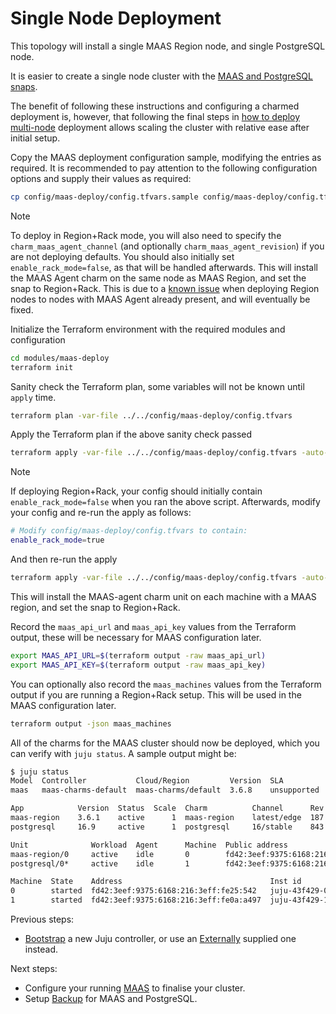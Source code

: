 # Single Node Deployment

This topology will install a single MAAS Region node, and single PostgreSQL node.

It is easier to create a single node cluster with the [MAAS and PostgreSQL snaps](https://canonical.com/maas/docs/how-to-get-maas-up-and-running).

The benefit of following these instructions and configuring a charmed deployment is, however, that following the final steps in [how to deploy multi-node](./how_to_deploy_multi_node.md) deployment allows scaling the cluster with relative ease after initial setup.

<!-- TODO: Add a diagram for single node deployment here. -->

Copy the MAAS deployment configuration sample, modifying the entries as required.
It is recommended to pay attention to the following configuration options and supply their values as required:

```bash
cp config/maas-deploy/config.tfvars.sample config/maas-deploy/config.tfvars
```
> [!NOTE]
> To deploy in Region+Rack mode, you will also need to specify the `charm_maas_agent_channel` (and optionally `charm_maas_agent_revision`) if you are not deploying defaults. You should also initially set `enable_rack_mode=false`, as that will be handled afterwards. This will install the MAAS Agent charm on the same node as MAAS Region, and set the snap to Region+Rack.
> This is due to a [known issue](https://github.com/canonical/maas-charms/issues/316) when deploying Region nodes to nodes with MAAS Agent already present, and will eventually be fixed.

Initialize the Terraform environment with the required modules and configuration

```bash
cd modules/maas-deploy
terraform init
```

Sanity check the Terraform plan, some variables will not be known until `apply` time.

```bash
terraform plan -var-file ../../config/maas-deploy/config.tfvars
```

Apply the Terraform plan if the above sanity check passed

```bash
terraform apply -var-file ../../config/maas-deploy/config.tfvars -auto-approve
```
> [!NOTE]
> If deploying Region+Rack, your config should initially contain `enable_rack_mode=false` when you ran the above script. Afterwards, modify your config and re-run the apply as follows:
>
> ```bash
> # Modify config/maas-deploy/config.tfvars to contain:
> enable_rack_mode=true
> ```
> And then re-run the apply
> ```bash
> terraform apply -var-file ../../config/maas-deploy/config.tfvars -auto-approve
> ```
> This will install the MAAS-agent charm unit on each machine with a MAAS region, and set the snap to Region+Rack.

Record the `maas_api_url` and `maas_api_key` values from the Terraform output, these will be necessary for MAAS configuration later.

```bash
export MAAS_API_URL=$(terraform output -raw maas_api_url)
export MAAS_API_KEY=$(terraform output -raw maas_api_key)
```

You can optionally also record the `maas_machines` values from the Terraform output if you are running a Region+Rack setup. This will be used in the MAAS configuration later.

```bash
terraform output -json maas_machines
```

All of the charms for the MAAS cluster should now be deployed, which you can verify with `juju status`. A sample output might be:

```bash
$ juju status
Model  Controller           Cloud/Region         Version  SLA          Timestamp
maas   maas-charms-default  maas-charms/default  3.6.8    unsupported  13:48:02+01:00

App            Version  Status  Scale  Charm          Channel      Rev  Exposed  Message
maas-region    3.6.1    active      1  maas-region    latest/edge  187  no
postgresql     16.9     active      1  postgresql     16/stable    843  no

Unit              Workload  Agent      Machine  Public address                          Ports                                                                               Message
maas-region/0     active    idle       0        fd42:3eef:9375:6168:216:3eff:fe25:542   53,3128,5239-5247,5250-5274,5280-5284,5443,8000/tcp 53,67,69,123,323,5241-5247/udp
postgresql/0*     active    idle       1        fd42:3eef:9375:6168:216:3eff:fe0a:a497  5432/tcp

Machine  State    Address                                 Inst id        Base          AZ  Message
0        started  fd42:3eef:9375:6168:216:3eff:fe25:542   juju-43f429-0  ubuntu@24.04      Running
1        started  fd42:3eef:9375:6168:216:3eff:fe0a:a497  juju-43f429-1  ubuntu@24.04      Running
```


Previous steps:
- [Bootstrap](./how_to_bootstrap_juju.md) a new Juju controller, or use an [Externally](./how_to_deploy_to_a_bootstrapped_controller.md) supplied one instead.

Next steps:
- Configure your running [MAAS](./how_to_configure_maas.md) to finalise your cluster.
- Setup [Backup](./how_to_backup.md) for MAAS and PostgreSQL.
